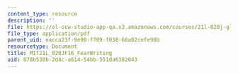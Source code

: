 ```yaml
---
content_type: resource
description: ''
file: https://ol-ocw-studio-app-qa.s3.amazonaws.com/courses/21l-020j-globalization-the-good-the-bad-and-the-in-between-fall-2016/878b538b2d4ca61454bb551da6382043_MIT21L_020JF16_FearWriting.pdf
file_type: application/pdf
parent_uid: eacca23f-9e90-f709-f038-66a02cefe90b
resourcetype: Document
title: MIT21L_020JF16_FearWriting
uid: 878b538b-2d4c-a614-54bb-551da6382043
---
```

